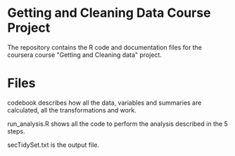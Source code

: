 # Getting and Cleaning Data Course Project
The repository contains the R code and documentation files for the coursera course "Getting and Cleaning data" project.

# Files
codebook describes how all the data, variables and summaries are calculated, all the transformations and work.

run_analysis.R shows all the code to perform the analysis described in the 5 steps.

secTidySet.txt is the output file.
